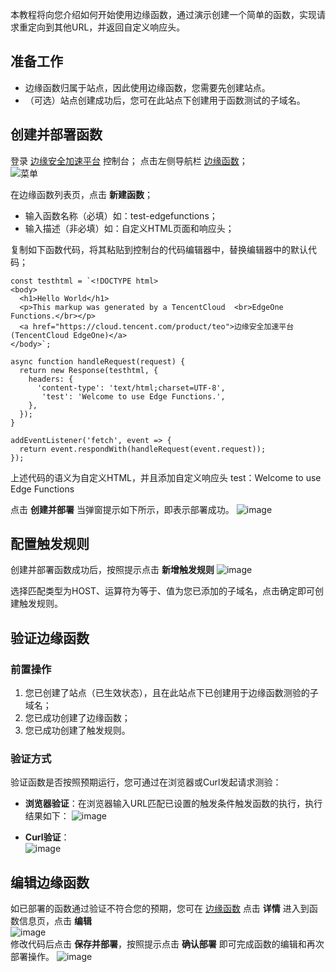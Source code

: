 本教程将向您介绍如何开始使用边缘函数，通过演示创建一个简单的函数，实现请求重定向到其他URL，并返回自定义响应头。

## 准备工作
* 边缘函数归属于站点，因此使用边缘函数，您需要先创建站点。
* （可选）站点创建成功后，您可在此站点下创建用于函数测试的子域名。
## 创建并部署函数
登录 [边缘安全加速平台](https://console.cloud.tencent.com/edgeone) 控制台；
点击左侧导航栏 [边缘函数](https://console.cloud.tencent.com/edgeone/edgefunctions)；  
![菜单](https://user-images.githubusercontent.com/114125357/197441352-1272199e-2d41-4bf7-863d-3e3792655a8c.png)   

在边缘函数列表页，点击 **新建函数**；
* 输入函数名称（必填）如：test-edgefunctions；
* 输入描述（非必填）如：自定义HTML页面和响应头；  

复制如下函数代码，将其粘贴到控制台的代码编辑器中，替换编辑器中的默认代码；
```
const testhtml = `<!DOCTYPE html>
<body>
  <h1>Hello World</h1>
  <p>This markup was generated by a TencentCloud  <br>EdgeOne Functions.</br></p>
  <a href="https://cloud.tencent.com/product/teo">边缘安全加速平台(TencentCloud EdgeOne)</a>
</body>`;

async function handleRequest(request) {
  return new Response(testhtml, {
    headers: {
      'content-type': 'text/html;charset=UTF-8',
       'test': 'Welcome to use Edge Functions.',
    },
  });
}

addEventListener('fetch', event => {
  return event.respondWith(handleRequest(event.request));
});
```
上述代码的语义为自定义HTML，并且添加自定义响应头 test：Welcome to use Edge Functions

点击 **创建并部署** 当弹窗提示如下所示，即表示部署成功。
![image](https://user-images.githubusercontent.com/114125357/197462205-077f355b-20c9-492e-81bb-64a9c4e76fd4.png)  



## 配置触发规则
创建并部署函数成功后，按照提示点击 **新增触发规则**
![image](https://user-images.githubusercontent.com/114125357/197462253-abaa89b1-a155-455c-b341-83e49b8a741c.png)  

选择匹配类型为HOST、运算符为等于、值为您已添加的子域名，点击确定即可创建触发规则。  

## 验证边缘函数
### 前置操作
1. 您已创建了站点（已生效状态），且在此站点下已创建用于边缘函数测验的子域名；
2. 您已成功创建了边缘函数；
3. 您已成功创建了触发规则。
### 验证方式
验证函数是否按照预期运行，您可通过在浏览器或Curl发起请求测验：

* **浏览器验证**：在浏览器输入URL匹配已设置的触发条件触发函数的执行，执行结果如下：
![image](https://user-images.githubusercontent.com/114125357/197462592-ef6ba67a-b415-40b4-bf8d-fceaa106fc83.png)  

* **Curl验证**：  
![image](https://user-images.githubusercontent.com/114125357/197462669-f8b474d3-7cb7-4bb5-bc05-b6d779f02602.png)  

## 编辑边缘函数
如已部署的函数通过验证不符合您的预期，您可在 [边缘函数](https://console.cloud.tencent.com/edgeone/edgefunctions) 点击 **详情** 进入到函数信息页，点击 **编辑**    
![image](https://user-images.githubusercontent.com/114125357/197463186-4483659d-7995-4121-922e-59d11d3deb60.png)  
修改代码后点击 **保存并部署**，按照提示点击 **确认部署** 即可完成函数的编辑和再次部署操作。
![image](https://user-images.githubusercontent.com/114125357/197463225-37bd4a82-a837-4c4d-908a-9eeb6d8bda1e.png)   

